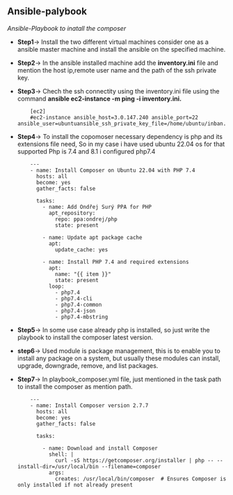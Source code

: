 ## Ansible-palybook
*Ansible-Playbook to inatall the composer*

- **Step1**-> Install the two different virtual machines consider one as a ansible master machine and install the ansible on the specified machine.
- **Step2**-> In the ansible installed machine add the **inventory.ini** file and mention the host ip,remote user name and  the path of the ssh private key.
- **Step3**-> Chech the ssh connectity using the inventory.ini file using the command **ansible ec2-instance -m ping -i inventory.ini.**

          [ec2]
          #ec2-instance ansible_host=3.0.147.240 ansible_port=22 ansible_user=ubuntuansible_ssh_private_key_file=/home/ubuntu/inban.pem

- **Step4**-> To install the copomoser necessary dependency is php and its extensions file need, So in my case i have used ubuntu 22.04 os for that supported Php is 7.4 and 8.1 i configured php7.4

          ---
          - name: Install Composer on Ubuntu 22.04 with PHP 7.4
            hosts: all
            become: yes
            gather_facts: false

            tasks:
              - name: Add Ondřej Surý PPA for PHP
                apt_repository:
                  repo: ppa:ondrej/php
                  state: present

              - name: Update apt package cache
                apt:
                  update_cache: yes

              - name: Install PHP 7.4 and required extensions
                apt:
                  name: "{{ item }}"
                  state: present
                loop:
                  - php7.4
                  - php7.4-cli
                  - php7.4-common
                  - php7.4-json
                  - php7.4-mbstring

- **Step5**-> In some use case already php is installed, so just write the playbook to install the composer latest version.
- **step6**-> Used module is package management, this is to enable you to install any package on a system, but usually these modules can install, upgrade, downgrade, remove, and list packages.
- **Step7**-> In playbook_composer.yml file, just mentioned in the task path to install the composer as mention path.

          ---
          - name: Install Composer version 2.7.7
            hosts: all
            become: yes
            gather_facts: false

            tasks:
    
              - name: Download and install Composer
                shell: |
                  curl -sS https://getcomposer.org/installer | php -- --install-dir=/usr/local/bin --filename=composer
                args:
                  creates: /usr/local/bin/composer  # Ensures Composer is only installed if not already present

          
